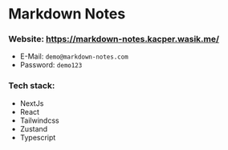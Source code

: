 # Markdown Notes

### Website: https://markdown-notes.kacper.wasik.me/

- E-Mail: `demo@markdown-notes.com`
- Password: `demo123`

### Tech stack:

- NextJs
- React
- Tailwindcss
- Zustand
- Typescript
